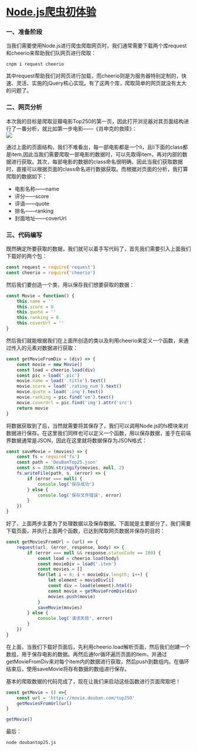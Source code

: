 # [Node.js爬虫初体验](https://github.com/srtian/Blog/issues/33)


### 一、准备阶段

当我们需要使用Node.js进行爬虫爬取网页时，我们通常需要下载两个库request和cheerio来帮助我们队网页进行爬取：

```
cnpm i request cheerio
```

其中request帮助我们对网页进行加载，而cheerio则是为服务器特别定制的，快速、灵活、实施的jQuery核心实现。有了这两个库，爬取简单的网页就没有太大的问题了。



### 二、网页分析

本次我的目标是爬取豆瓣电影Top250的第一页，因此打开浏览器对其页面结构进行了一番分析，就比如第一步电影——《肖申克的救赎》：<br />
![](https://images.gitee.com/uploads/images/2018/0726/154313_2415be33_1575229.png#align=left&display=inline&height=687&originHeight=687&originWidth=712&status=done&width=712)

通过上面的页面结构，我们不难看出，每一部电影都是一个li，且li下面的class都是item,因此当我们需要爬取一部电影的数据时，可以先取得item，再对内部的数据进行获取。其次，每部电影的数据的class命名很明确，因此当我们获取数据时，直接可以根据页面的class命名进行数据获取。而根据对页面的分析，我打算爬取的数据如下：

- 电影名称——name
- 评分——score
- 评语——quote
- 排名——ranking
- 封面地址——coverUrl



### 三、代码编写

既然确定所要获取的数据，我们就可以着手写代码了，首先我们需要引入上面我们下载好的两个包：

```javascript
const request = require('request')
const cheerio = require('cheerio')
```

然后我们要创造一个类，用以保存我们想要获取的数据：

```javascript
const Movie = function() {
    this.name = ''
    this.score = 0
    this.quote = ''
    this.ranking = 0
    this.coverUrl = ''
}
```

然后我们就能根据我们在上面所创造的类以及利用cheerio来定义一个函数，来通过传入的元素对数据进行获取：

```javascript
const getMovieFromDiv = (div) => {
    const movie = new Movie()
    const load = cheerio.load(div)
    const pic = load('.pic')
    movie.name = load('.title').text()
    movie.score = load('.rating_num').text()
    movie.quote = load('.inq').text()
    movie.ranking = pic.find('em').text()
    movie.coverUrl = pic.find('img').attr('src')
    return movie
}
```

将数据获取到了后，当然就需要将其保存了，我们可以调用Node.js的fs模块来对数据进行保存。在这里我们同样也可以定义一个函数，用以保存数据，鉴于在前端界数据通常是JSON，因此在这里就将数据保存为JSON格式：

```javascript
const saveMovie = (movies) => {
    const fs = require('fs')
    const path = 'DouBanTop25.json'
    const s = JSON.stringify(movies, null, 2)
    fs.writeFile(path, s, (error) => {
        if (error === null) {
            console.log('保存成功')
        } else {
            console.log('保存文件错误', error)
        }
    })
}
```

好了，上面两步主要为了处理数据以及保存数据。下面就是主要部分了，我们需要下载页面，并执行上面两个函数，已达到爬取网页数据并保存的目的：

```javascript
const getMoviesFromUrl = (url) => {
    request(url, (error, response, body) => {
        if (error === null && response.statusCode == 200) {
            const load = cheerio.load(body)
            const movieDiv = load('.item')
            const movies = []
            for(let i = 0; i < movieDiv.length; i++) {
                let element = movieDiv[i]
                const div = load(element).html()
                const movie = getMovieFromDiv(div)
                movies.push(movie)
            }
            saveMovie(movies)
        } else {
            console.log('请求失败', error)
        }
    })
}
```

在上面，当我们下载好页面后，先利用cheerio.load解析页面，然后我们创建一个数组，用于保存电影的数据。再然后通for循环遍历页面的item，并通过getMovieFromDiv来对每个item内的数据进行获取，然后push到数组内。在循环结束后，使用saveMovie将存有数据的数组进行保存。

基本的爬取数据的代码完成了，现在让我们来启动这些函数进行页面爬取吧！

```javascript
const getMovie = () =>{
    const url = 'https://movie.douban.com/top250'
    getMoviesFromUrl(url)
}

getMovie()
```

最后：

```
node doubantop25.js
```


